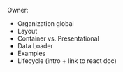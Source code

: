 Owner: 

* Organization global
* Layout
* Container vs. Presentational
* Data Loader
* Examples
* Lifecycle (intro + link to react doc)
